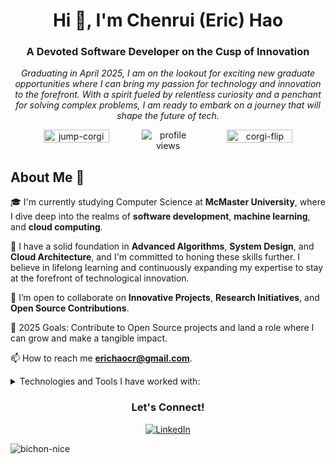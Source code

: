 <div>
  <h1 align="center">Hi 👋, I'm Chenrui (Eric) Hao</h1>
  <h3 align="center">A Devoted Software Developer on the Cusp of Innovation</h3>
</div>

<p align="center">
  <em>
    Graduating in April 2025, I am on the lookout for exciting new graduate opportunities where I can bring my passion for technology and innovation to the forefront. With a spirit fueled by relentless curiosity and a penchant for solving complex problems, I am ready to embark on a journey that will shape the future of tech.
  </em>
</p>

<div align="center" style="display: flex; justify-content: space-between; clear: both;">
  <img src="https://github.com/Ericc-Hao/Ericc-Hao/assets/80863968/438320d4-4eb8-4c3c-8927-4238dd621676" alt="jump-corgi" style="width: 50%;">
  <img src="https://komarev.com/ghpvc/?username=Ericc-Hao&label=Profile%20views&color=9370db&style=flat" alt="profile views">
  <img src="https://github.com/Ericc-Hao/Ericc-Hao/assets/80863968/457618a3-c63f-4619-afab-0a4129f045ec" alt="corgi-flip" style="width: 50%;">
</div>


## About Me 🚀

🎓 I'm currently studying Computer Science at **McMaster University**, where I dive deep into the realms of <strong>software development</strong>, <strong>machine learning</strong>, and <strong>cloud computing</strong>.

🧠 I have a solid foundation in **Advanced Algorithms**, **System Design**, and **Cloud Architecture**, and I'm committed to honing these skills further. I believe in lifelong learning and continuously expanding my expertise to stay at the forefront of technological innovation.

🤝 I’m open to collaborate on **Innovative Projects**, **Research Initiatives**, and **Open Source Contributions**.

🥅 2025 Goals: Contribute to Open Source projects and land a role where I can grow and make a tangible impact.

📫 How to reach me **erichaocr@gmail.com**.

<details>
  <summary>Technologies and Tools I have worked with:</summary>
  <p align="center">
    <div> <strong> Backend Technologies </strong> </div>
    <img src="https://img.shields.io/badge/Ruby_on_Rails-CC0000?style=for-the-badge&logo=ruby-on-rails&logoColor=white" alt="Ruby on Rails">
    <img src="https://img.shields.io/badge/Python-3776AB?style=for-the-badge&logo=python&logoColor=white" alt="Python">
    <img src="https://img.shields.io/badge/Java-007396?style=for-the-badge&logo=java&logoColor=white" alt="Java">
    <div> <strong> Frontend Technologies </strong> </div>
    <img src="https://img.shields.io/badge/JavaScript-F7DF1E?style=for-the-badge&logo=javascript&logoColor=black" alt="JavaScript">
    <img src="https://img.shields.io/badge/React-61DAFB?style=for-the-badge&logo=react&logoColor=black" alt="React">
    <img src="https://img.shields.io/badge/Angular-DD0031?style=for-the-badge&logo=angular&logoColor=white" alt="Angular">
    <img src="https://img.shields.io/badge/Vue.js-4FC08D?style=for-the-badge&logo=vue.js&logoColor=white" alt="Vue.js">
    <div> <strong> Cloud Platforms  </strong> </div>
    <img src="https://img.shields.io/badge/AWS-232F3E?style=for-the-badge&logo=amazon-aws&logoColor=white" alt="AWS">
    <img src="https://img.shields.io/badge/IBM_Cloud-052FAD?style=for-the-badge&logo=ibm&logoColor=white" alt="IBM Cloud">
    <div> <strong> Containers and Orchestration  </strong> </div>
    <img src="https://img.shields.io/badge/Kubernetes-326CE5?style=for-the-badge&logo=kubernetes&logoColor=white" alt="Kubernetes">
    <img src="https://img.shields.io/badge/Docker-2496ED?style=for-the-badge&logo=docker&logoColor=white" alt="Docker">
  </p>
</details>

<h3 align="center">Let's Connect!</h3>
<p align="center">
  <a href="[https://www.linkedin.com/in/chenruihao/]"><img src="https://img.shields.io/badge/LinkedIn-0077B5?style=for-the-badge&logo=linkedin&logoColor=white" alt="LinkedIn"></a>
</p>

![bichon-nice](https://github.com/Ericc-Hao/Ericc-Hao/assets/80863968/7f1bb786-588f-4ac6-9941-c02812d03c32)


